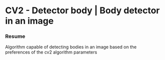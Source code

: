 <h1> CV2 - Detector body | Body detector in an image</h1>

<h3>Resume</h3>
<p>
    Algorithm capable of detecting bodies in an image based on the preferences of the cv2 algorithm parameters
</p>

